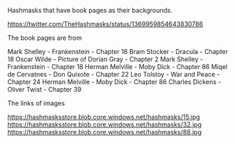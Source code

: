Hashmasks that have book pages as their backgrounds.

https://twitter.com/TheHashmasks/status/1369959854643830786

The book pages are from

Mark Shelley - Frankenstein	- Chapter 18
Bram Stocker - Dracula - Chapter 18
Oscar Wilde - Picture of Dorian Gray - Chapter 2
Mark Shelley - Frankenstein - Chapter 18
Herman Melville - Moby Dick - Chapter 86
Miqel de Cervatnes - Don Quixote - Chapter 22
Leo Tolstoy - War and Peace - Chapter 24
Herman Melville - Moby Dick - Chapter 86
Charles Dickens	- Oliver Twist - Chapter 39

The links of images

https://hashmasksstore.blob.core.windows.net/hashmasks/15.jpg
https://hashmasksstore.blob.core.windows.net/hashmasks/32.jpg
https://hashmasksstore.blob.core.windows.net/hashmasks/88.jpg
